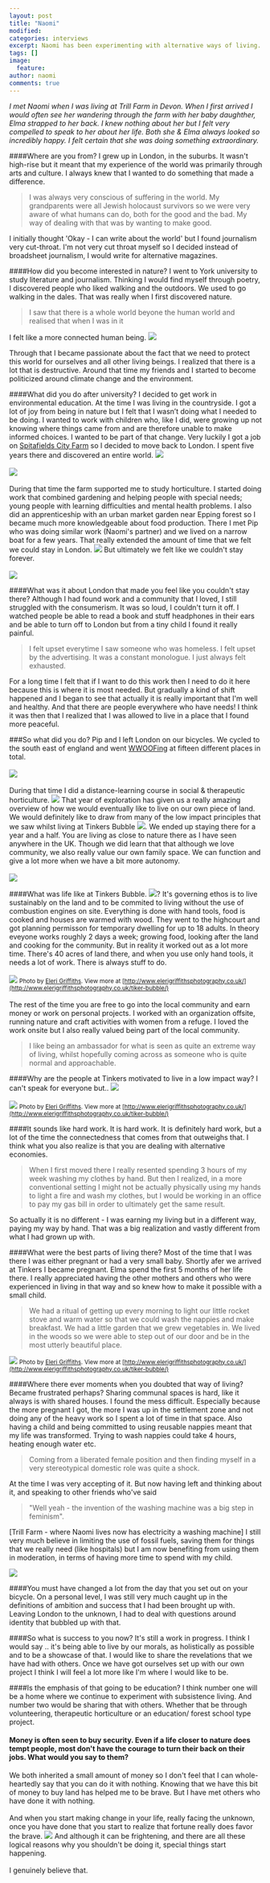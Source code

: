 ```yaml
---
layout: post
title: "Naomi"
modified:
categories: interviews
excerpt: Naomi has been experimenting with alternative ways of living. She is a trained therapeutic horticulturalist and currently calls Trill farm home.
tags: []
image:
  feature:
author: naomi
comments: true
---
```

*I met Naomi when I was living at Trill Farm in Devon. When I first arrived I would often see her wandering through the farm with her baby daughther, Elma strapped to her back. I knew nothing about her but I felt very compelled to speak to her about her life. Both she & Elma always looked so incredibly happy. I felt certain that she was doing something extraordinary.*

####Where are you from?
I grew up in London, in the suburbs. It wasn't high-rise but it meant that my experience of the world was primarily through arts and culture. I always knew that I wanted to do something that made a difference.

>I was always very conscious of suffering in the world. My grandparents were all Jewish holocaust survivors so we were very aware of what humans can do, both for the good and the bad. My way of dealing with that was by wanting to make good.

I initially thought 'Okay - I can write about the world' but I found journalism very cut-throat. I'm not very cut throat myself so I decided instead of broadsheet journalism, I would write for alternative magazines.

####How did you become interested in nature?
I went to York university to study literature and journalism. Thinking I would find myself through poetry, I discovered people who liked walking and the outdoors. We used to go walking in the dales. That was really when I first discovered nature.

>I saw that there is a whole world beyone the human world and realised that when I was in it
<span data-clip="estranged" class="hover_clip">
I felt like a more connected human being. <img src="{{site.url}}/images/speaker.png"></span>

Through that I became passionate about the fact that we need to protect this world for ourselves and all other living beings. I realized that there is a lot that is destructive. Around that time my friends and I started to become politicized around climate change and the environment.

####What did you do after university?
I decided to get work in environmental education. At the time I was living in the countryside. I got a lot of joy from being in nature but I felt that I wasn’t doing what I needed to be doing. I wanted to work with children who, like I did, were growing up not knowing where things came from and are therefore unable to make informed choices. I wanted to be part of that change. Very luckily I got a job on [Spitafields City Farm]() so I decided to move back to London. I spent five years there <span data-clip="community" class="hover_clip">and discovered an entire world. <img src="{{site.url}}/images/speaker.png"></span>
<br>
<br>
![]({{site.url}}/images/naomi/cityfarm.jpg)
<br>
<br>
During that time the farm supported me to study horticulture. I started doing  work that combined gardening and helping people with special needs; young people with learning difficulties and mental health problems. I also did an apprenticeship with an urban market garden near Epping forest so I became much more knowledgeable about food production. There I met Pip who was doing similar work (Naomi's partner) and we lived on a narrow boat for a few years. <span data-clip="narrowboat" class="hover_clip">That really extended the amount of time that we felt we could stay in London. <img src="{{site.url}}/images/speaker.png"></span> But ultimately we felt like we couldn't stay forever.
<br>
<br>
![]({{site.url}}/images/naomi/narrowboat.jpg)

####What was it about London that made you feel like you couldn't stay there?
Although I had found work and a community that I loved, I still struggled with the consumerism. It was so loud, I couldn't turn it off. I watched people be able to read a book and stuff headphones in their ears and be able to turn off to London but from a tiny child I found it really painful.

>I felt upset everytime I saw someone who was homeless. I felt upset by the advertising. It was a constant monologue. I just always felt exhausted.

 For a long time I felt that if I want to do this work then I need to do it here because this is where it is most needed. But gradually a kind of shift happened and I began to see that actually it is really important that I'm well and healthy. And that there are people everywhere who have needs! I think it was then that I realized that I was allowed to live in a place that I found more peaceful.

###So what did you do?
Pip and I left London on our bicycles. We cycled to the south east of england and went [WWOOFing](http://www.wwoof.net/) at fifteen different places in total.
<br>
<br>
![]({{site.url}}/images/naomi/bike.jpg)
<br>
<br>
During that time I did a distance-learning course <span data-clip="horticulture" class="hover_clip">in social & therapeutic horticulture. <img src="{{site.url}}/images/speaker.png"></span> That year of exploration has given us a really amazing overview of how we would eventually like to live on our own piece of land. We would definitely like to <span data-clip="lowimpact" class="hover_clip">draw from many of the low impact principles that we saw whilst living at Tinkers Bubble <img src="{{site.url}}/images/speaker.png"></span>. We ended up staying there for a year and a half. You are living as close to nature there as I have seen anywhere in the UK. Though we did learn that that although we love community, we also really value our own family space. We can function and give a lot more when we have a bit more autonomy.
<br>
<br>
![]({{site.url}}/images/naomi/tinkers.jpg)

####What was life like at <span data-clip ="tinkers" class="hover_clip">Tinkers Bubble. <img src="{{site.url}}/images/speaker.png"></span>?
It's governing ethos is to live sustainably on the land and to be commited to living without the use of combustion engines on site. Everything is done with hand tools, food is cooked and houses are warmed with wood. They went to the highcourt and got planning permisson for temporary dwelling for up to 18 adults. In theory eveyone works roughly 2 days a week; growing food, looking after the land and cooking for the community. But in reality it worked out as a lot more time.
There's 40 acres of land there, and when you use only hand tools, it needs a lot of work. There is always stuff to do.
<br>
<br>
![]({{site.url}}/images/naomi/horse.jpg)
<small>Photo by [Eleri Griffiths](http://www.elerigriffithsphotography.co.uk/tiker-bubble/). View more at [http://www.elerigriffithsphotography.co.uk/](http://www.elerigriffithsphotography.co.uk/tiker-bubble/)</small>
<br>
<br>
The rest of the time you are free to go into the local community and earn money or work on personal projects. I worked with an organization offsite, running nature and craft activities with women from a refuge. I loved the work onsite but I also really valued being part of the local community.

>I like being an ambassador for what is seen as quite an extreme way of living, whilst hopefully coming across as someone who is quite normal and approachable.

####Why are the people at Tinkers motivated to live in a low impact way?
<span data-clip="choices" class="hover_clip">I can't speak for everyone but.. <img src="{{site.url}}/images/speaker.png"></span>
<br>
<br>
![]({{site.url}}/images/naomi/kitchen.jpg)
<small>Photo by [Eleri Griffiths](http://www.elerigriffithsphotography.co.uk/tiker-bubble/). View more at [http://www.elerigriffithsphotography.co.uk/](http://www.elerigriffithsphotography.co.uk/tiker-bubble/)</small>

####It sounds like hard work.
It is hard work. It is definitely hard work, but a lot of the time the connectedness that comes from that outweighs that. I think what you also realize is that you are dealing with alternative economies.

>When I first moved there I really resented spending 3 hours of my week washing my clothes by hand. But then I realized, in a more conventional setting I might not be actually physically using my hands to light a fire and wash my clothes, but I would be working in an office to pay my gas bill in order to ultimately get the same result.

So actually it is no different - I was earning my living but in a different way, paying my way by hand.  That was a big realization and vastly different from what I had grown up with.

####What were the best parts of living there?
Most of the time that I was there I was either pregnant or had a very small baby. Shortly afer we arrived at Tinkers I became pregnant. Elma spend the first 5 months of her life there. I really appreciated having the other mothers and others who were experienced in living in that way and so knew how to make it possible with a small child.

>We had a ritual of getting up every morning to light our little rocket stove and warm water so that we could wash the nappies and make breakfast. We had a little garden that we grew vegetables in. We lived in the woods so we were able to step out of our door and be in the most utterly beautiful place.

![]({{site.url}}/images/naomi/beautiful.jpg)
<small>Photo by [Eleri Griffiths](http://www.elerigriffithsphotography.co.uk/tiker-bubble/). View more at [http://www.elerigriffithsphotography.co.uk/](http://www.elerigriffithsphotography.co.uk/tiker-bubble/)</small>

####Where there ever moments when you doubted that way of living? Became frustrated perhaps?
Sharing communal spaces is hard, like it always is with shared houses. I found the mess difficult. Especially because the more pregnant I got, the more I was up in the settlement zone and not doing any of the heavy work so I spent a lot of time in that space. Also having a child and being committed to using reusable nappies meant that my life was transformed. Trying to wash nappies could take 4 hours, heating enough water etc.

>Coming from a liberated female position and then finding myself in a very stereotypical domestic role was quite a shock.

At the time I was very accepting of it. But now having left and thinking about it, and speaking to other friends who've said

>"Well yeah - the invention of the washing machine was a big step in feminism".

[Trill Farm - where Naomi lives now has electricity a washing machine] I still very much believe in limiting the use of fossil fuels, saving them for things that we really need (like hospitals) but I am now benefiting from using them in moderation, in terms of having more time to spend with my child.

![]({{site.url}}/images/naomi/elma.jpg)

####You must have changed a lot from the day that you set out on your bicycle.
On a personal level, I was still very much caught up in the definitions of ambition and success that I had been brought up with. Leaving London to the unknown, I had to deal with questions around identity that bubbled up with that.

####So what is success to you now?
It's still a work in progress. I think I would say .. it's being able to live by our morals, as holistically as possible and to be a showcase of that. I would like to share the revelations that we have had with others. Once we have got ourselves set up with our own project I think I will feel a lot more like I'm where I would like to be.

####Is the emphasis of that going to be education?
I think number one will be a home where we continue to experiment with subsistence living. And number two would be sharing that with others. Whether that be through volunteering, therapeutic horticulture or an education/ forest school type project.

#### Money is often seen to buy security. Even if a life closer to nature does tempt people, most don't have the courage to turn their back on their jobs. What would you say to them?
We both inherited a small amount of money so I don't feel that I can whole-heartedly say that you can do it with nothing. Knowing that we have this bit of money to buy land has helped me to be brave. But I have met others who have done it with nothing.
<br>
<br>
And when you start making change in your life, really facing the unknown, once you have done that <span data-clip="brave" class="hover_clip">you start to realize that fortune really does favor the brave. <img src="{{site.url}}/images/speaker.png"></span> And although it can be frightening, and there are all these logical reasons why you shouldn't be doing it, special things start happening.
<br>
<br>
I genuinely believe that.

<audio id='community'>
<source src='{{site.url}}/assets/audio/naomi/community.m4a'>
Your browser does not support audio so you can't hear the clips that go with this interview :(
</audio>
<audio id="estranged">
	<source src="{{site.url}}/assets/audio/naomi/estranged.m4a">
	Your browser does not support audio so you can't hear the clips that go with this interview :(
</audio>
<audio id="community">
	<source src="{{site.url}}/assets/audio/naomi/community.m4a">
	Your browser does not support audio so you can't hear the clips that go with this interview :(
</audio>
<audio id="narrowboat">
	<source src="{{site.url}}/assets/audio/naomi/narrowboat.m4a">
	Your browser does not support audio so you can't hear the clips that go with this interview :(
</audio>
<audio id="horticulture">
	<source src="{{site.url}}/assets/audio/naomi/horticulture.m4a">
	Your browser does not support audio so you can't hear the clips that go with this interview :(
</audio>
<audio id="tinkers">
	<source src="{{site.url}}/assets/audio/naomi/tinkers.m4a">
	Your browser does not support audio so you can't hear the clips that go with this interview :(
</audio>
<audio id="choices">
	<source src="{{site.url}}/assets/audio/naomi/choices.m4a">
	Your browser does not support audio so you can't hear the clips that go with this interview :(
</audio>
<audio id="lowimpact">
	<source src="{{site.url}}/assets/audio/naomi/lowimpact.m4a">
	Your browser does not support audio so you can't hear the clips that go with this interview :(
</audio>
<audio id="brave">
	<source src="{{site.url}}/assets/audio/naomi/brave.m4a">
	Your browser does not support audio so you can't hear the clips that go with this interview :(
</audio>
